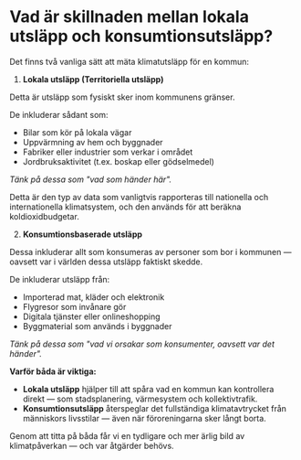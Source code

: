# Vad är skillnaden mellan lokala utsläpp och konsumtionsutsläpp?

Det finns två vanliga sätt att mäta klimatutsläpp för en kommun:

1. **Lokala utsläpp (Territoriella utsläpp)**

Detta är utsläpp som fysiskt sker inom kommunens gränser.

De inkluderar sådant som:

- Bilar som kör på lokala vägar
- Uppvärmning av hem och byggnader
- Fabriker eller industrier som verkar i området
- Jordbruksaktivitet (t.ex. boskap eller gödselmedel)

*Tänk på dessa som "vad som händer här".*

Detta är den typ av data som vanligtvis rapporteras till nationella och internationella klimatsystem, och den används för att beräkna koldioxidbudgetar.

2. **Konsumtionsbaserade utsläpp**

Dessa inkluderar allt som konsumeras av personer som bor i kommunen — oavsett var i världen dessa utsläpp faktiskt skedde.

De inkluderar utsläpp från:

- Importerad mat, kläder och elektronik
- Flygresor som invånare gör
- Digitala tjänster eller onlineshopping
- Byggmaterial som används i byggnader

*Tänk på dessa som "vad vi orsakar som konsumenter, oavsett var det händer".*

**Varför båda är viktiga:**

- **Lokala utsläpp** hjälper till att spåra vad en kommun kan kontrollera direkt — som stadsplanering, värmesystem och kollektivtrafik.
- **Konsumtionsutsläpp** återspeglar det fullständiga klimatavtrycket från människors livsstilar — även när föroreningarna sker långt borta.

Genom att titta på båda får vi en tydligare och mer ärlig bild av klimatpåverkan — och var åtgärder behövs.
